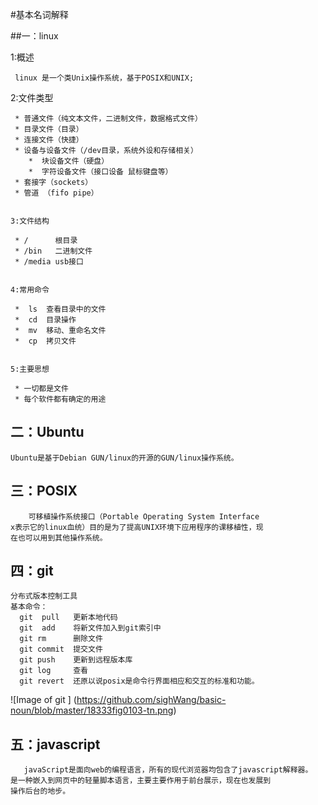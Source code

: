 #基本名词解释

##一：linux

   1:概述

     linux 是一个类Unix操作系统，基于POSIX和UNIX;


   2:文件类型

     * 普通文件（纯文本文件，二进制文件，数据格式文件）
     * 目录文件（目录）
     * 连接文件（快捷）
     * 设备与设备文件（/dev目录，系统外设和存储相关）
        *  块设备文件（硬盘）
        *  字符设备文件（接口设备 鼠标键盘等）
     * 套接字（sockets）
     * 管道 （fifo pipe）


    3:文件结构

     * /      根目录
     * /bin   二进制文件
     * /media usb接口


    4:常用命令  

     *  ls  查看目录中的文件
     *  cd  目录操作
     *  mv  移动、重命名文件
     *  cp  拷贝文件


    5:主要思想

     * 一切都是文件
     * 每个软件都有确定的用途


## 二：Ubuntu

    Ubuntu是基于Debian GUN/linux的开源的GUN/linux操作系统。


## 三：POSIX
        可移植操作系统接口（Portable Operating System Interface
    x表示它的linux血统）目的是为了提高UNIX环境下应用程序的课移植性，现
    在也可以用到其他操作系统。
## 四：git  
    分布式版本控制工具
    基本命令：
      git  pull   更新本地代码
      git  add    将新文件加入到git索引中
      git rm      删除文件
      git commit  提交文件
      git push    更新到远程版本库
      git log     查看
      git revert  还原以说posix是命令行界面相应和交互的标准和功能。

  ![Image of git ]
      (https://github.com/sighWang/basic-noun/blob/master/18333fig0103-tn.png)
## 五：javascript
       javaScript是面向web的编程语言，所有的现代浏览器均包含了javascript解释器。
    是一种嵌入到网页中的轻量脚本语言，主要主要作用于前台展示，现在也发展到
    操作后台的地步。
